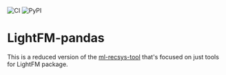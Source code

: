 ![CI](https://github.com/artdgn/lightfm-pandas/workflows/CI/badge.svg) ![PyPI](https://img.shields.io/pypi/v/lightfm-pandas?color=blue)

# LightFM-pandas
This is a reduced version of the [ml-recsys-tool](https://github.com/artdgn/ml-recsys-tools) 
that's focused on just tools for LightFM package.

